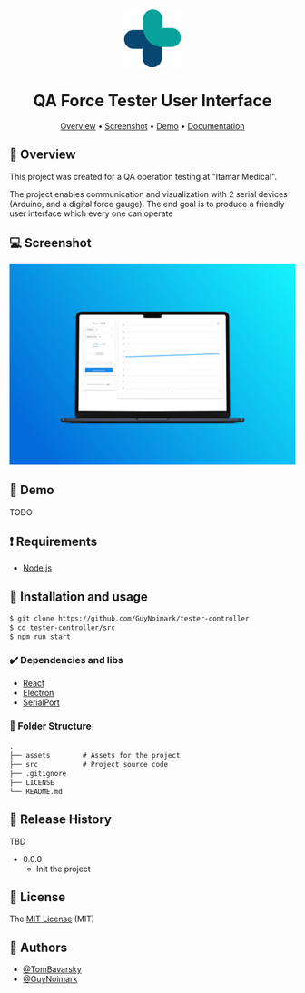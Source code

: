 <div align="center">

<img src="src/assets/logos/ItamarFavicon-2.png" alt="drawing" width="100"/>

# QA Force Tester User Interface

<!-- ![Badge](https://img.shields.io/badge/badge-badge-brightgreen)
![Badge](https://img.shields.io/badge/badge-badge-brightgreen)
![Badge](https://img.shields.io/badge/badge-badge-brightgreen) -->

[Overview](#scroll-overview)
•
[Screenshot](#rice_scene-screenshot)
•
[Demo](#dvd-demo)
•
[Documentation](#blue_book-documentation)

</div>

<!-- ## :bookmark_tabs: Menu

- [Overview](#scroll-overview)
- [Screenshot](#rice_scene-screenshot)
- [Demo](#dvd-demo)
- [Documentation](#blue_book-documentation)
- [Requirements](#exclamation-requirements)
- [Installation and usage](#floppy_disk-installation-and-usage)
  - [Dependencies and libs](#heavy_check_mark-dependencies-and-libs)
  - [Folder Structure](#open_file_folder-folder-structure)
- [Release History](#gift-release-history)
- [License](#memo-license)
- [Author](#smiley_cat-author) -->

## :scroll: Overview

This project was created for a QA operation testing at "Itamar Medical".

The project enables communication and visualization with 2 serial devices (Arduino, and a digital force gauge). The end goal is to produce a friendly user interface which every one can operate

## :computer: Screenshot

![Logo](assets/screenshots/mockup1.jpg)

## :dvd: Demo

TODO

<!-- Add a GID -->

## :exclamation: Requirements

- [Node.js](https://nodejs.org/en/download/)

## :floppy_disk: Installation and usage

```
$ git clone https://github.com/GuyNoimark/tester-controller
$ cd tester-controller/src
$ npm run start
```

<!--
### :rotating_light: Tests

```
$ npm run test
``` -->

### :heavy_check_mark: Dependencies and libs

- [React](https://reactjs.org/)
- [Electron](https://www.electronjs.org/)
- [SerialPort](https://serialport.io/)

### :open_file_folder: Folder Structure

```
.
├── assets        # Assets for the project
├── src           # Project source code
├── .gitignore
├── LICENSE
└── README.md
```

## :gift: Release History

TBD

- 0.0.0
  - Init the project

## :memo: License

The [MIT License]() (MIT)

## :email: Authors

- [@TomBavarsky](https://github.com/tombavarsky)
- [@GuyNoimark](https://github.com/GuyNoimark)

